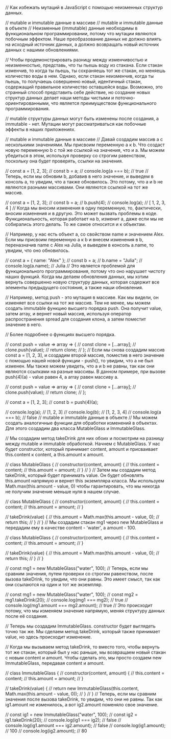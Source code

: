 // Как избежать мутаций в JavaScript с помощью неизменных структур данных.

// mutable и immutable данные в массиве
// mutable и immutable данные в объекте
// Неизменные (immutable) данные необходимы в функциональном программировании, потому что мутации являются побочным эффектом. Наше преобразование данных не должно влиять на исходный источник данных, а должно возвращать новый источник данных с нашими обновлениями.

// Чтобы продемонстрировать разницу между изменчивостью и неизменностью, представь, что ты пьешь воду из стакана. Если стакан изменчив, то когда ты пьешь, ты сохраняешь тот же стакан, но меняешь количество воды в нем. Однако, если стакан неизменчив, когда ты пьешь, то получаешь совершенно новый, идентичный стакан, содержащий правильное количество оставшейся воды. Возможно, это странный способ представить себе действие, но создание новых структур данных делает наши методы чистыми и поточно-ориентированными, что является преимуществом функционального программирования.

// mutable структуры данных могут быть изменены после создания, а immutable - нет. Мутации могут рассматриваться как побочные эффекты в наших приложениях.

// mutable и immutable данные в массиве
// Давай создадим массив a с несколькими значениями. Мы присвоим переменную a к b. Что создаст новую переменную b с той же ссылкой на значения, что и a. Мы можем убедиться в этом, используя проверку со строгим равенством, поскольку она будет проверять, ссылки на значения.

// const a = [1, 2, 3];
// const b = a;
// console.log(a === b); // true
// Теперь, если мы обновим b, добавив в него значение, и выведем в консоль a, то увидим, что a также обновилось. Это потому, что a и b не являются разными массивами. Они являются ссылкой на тот же массив.

// const a = [1, 2, 3];
// const b = a;
// b.push(4);
// console.log(a); // [ 1, 2, 3, 4 ]
// Когда мы вносим изменения в одну переменную, то, фактически, вносим изменения и в другую. Это может вызвать проблемы в коде. Функциональность, которая работает на b, изменит a, даже если мы не собирались этого делать. То же самое относится и к объектам.

// Например, у нас есть объект a, со свойством name и значением Alex. Если мы присвоим переменную a к b и внесем изменения в b, переназначив name с Alex на Julia, и выведем в консоль a.name, то увидим, что оно обновилось.

// const a = { name: "Alex" };
// const b = a;
// b.name = "Julia";
// console.log(a.name); // Julia
// Это является проблемой для функционального программирования, потому что оно нарушает чистоту наших функций. Когда мы делаем обновления данных, мы хотим вернуть совершенно новую структуру данных, которая содержит все элементы предыдущего состояния, а также наши обновления.

// Например, метод push - это мутация в массиве. Как мы видели, он изменяет все ссылки на тот же массив. Тем не менее, мы можем создать immutable функцию высшего порядка push. Она получит value, затем array, и вернет новый массив, используя оператор распространения spread для создания клона, а затем поместит значение в него.

// Более подробнее о функциях высшего порядка.

// const push = value => array => {
//   const clone = [...array];
//   clone.push(value);
//   return clone;
// };
// Если мы снова создадим массив const a = [1, 2, 3], и создадим второй массив, поместив в него значение с помощью нашей новой функции - push(), то увидим, что a не был изменен. Мы также можем увидеть, что a и b не равны, так как они являются ссылками на разные массивы. В данном примере, при вызове push(4)(a) - value равен 4, а array равен массиву a.

// const push = value => array => {
//   const clone = [...array];
//   clone.push(value);
//   return clone;
// };

// const a = [1, 2, 3];
// const b = push(4)(a);

// console.log(a); // [1, 2, 3]
// console.log(b); // [1, 2, 3, 4]
// console.log(a === b); // false
// mutable и immutable данные в объекте
// Мы можем создать аналогичные функции для обработки изменений в объектах. Для этого создадим два класса MutableGlass и ImmutableGlass.

// Мы создадим метод takeDrink для них обоих и посмотрим на разницу между mutable и immutable обработкой. Начнем с MutableGlass. У нас будет constructor, который принимает content, amount и присваивает this.content к content, а this.amount к amount.

// class MutableGlass {
//   constructor(content, amount) {
//     this.content = content;
//     this.amount = amount;
//   }
// }
// Затем мы создадим метод takeDrink, который будет принимать value. Он будет обновлять this.amount напрямую и вернет this экземпляра класса. Мы используем Math.max(this.amount - value, 0) чтобы гарантировать, что мы никогда не получим значение меньше нуля в нашем случае.

// class MutableGlass {
//   constructor(content, amount) {
//     this.content = content;
//     this.amount = amount;
//   }

//   takeDrink(value) {
//     this.amount = Math.max(this.amount - value, 0);
//     return this;
//   }
// }
// Мы создадим стакан mg1 через new MutableGlass и передадим ему в качестве content - 'water', а amount - 100.

// class MutableGlass {
//   constructor(content, amount) {
//     this.content = content;
//     this.amount = amount;
//   }

//   takeDrink(value) {
//     this.amount = Math.max(this.amount - value, 0);
//     return this;
//   }
// }

// const mg1 = new MutableGlass("water", 100);
// Теперь, если мы сравним значения, путем проверки со строгим равенством, после вызова takeDrink, то увидим, что они равны. Это имеет смысл, так как они ссылаются на один и тот же экземпляр.

// const mg1 = new MutableGlass("water", 100);
// const mg2 = mg1.takeDrink(20);
// console.log(mg1 === mg2); // true
// console.log(mg1.amount === mg2.amount); // true
// Это происходит потому, что мы изменяем значение напрямую, меняя структуру данных после её создания.

// Теперь мы создадим ImmutableGlass. constructor будет выглядеть точно так же. Мы сделаем метод takeDrink, который также принимает value, но здесь происходит изменение.

// Когда мы вызываем метод takeDrink, то вместо того, чтобы вернуть тот же стакан, который был у нас раньше, мы возвращаем новый стакан с новым content и amount. Чтобы сделать это, мы просто создаем new ImmutableGlass, передавая content и amount.

// class ImmutableGlass {
//   constructor(content, amount) {
//     this.content = content;
//     this.amount = amount;
//   }

//   takeDrink(value) {
//     return new ImmutableGlass(this.content, Math.max(this.amount - value, 0));
//   }
// }
// Теперь, если мы сравним значения после вызова takeDrink, то увидим, что они не равны. Так как ig1.amount не изменилось, а вот ig2.amount поменяло свое значение.

// const ig1 = new ImmutableGlass("water", 100);
// const ig2 = ig1.takeDrink(20);
// console.log(ig1 === ig2); // false
// console.log(ig1.amount === ig2.amount); // false
// console.log(ig1.amount); // 100
// console.log(ig2.amount); // 80